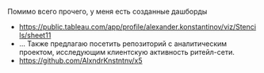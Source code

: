 Помимо всего прочего, у меня есть созданные дашборды

- https://public.tableau.com/app/profile/alexander.konstantinov/viz/Stencils/sheet11
- ...
Также предлагаю посетить репозиторий с аналитическим проектом, исследующим клиентскую активность ритейл-сети.
- https://github.com/AlxndrKnstntnv/x5
